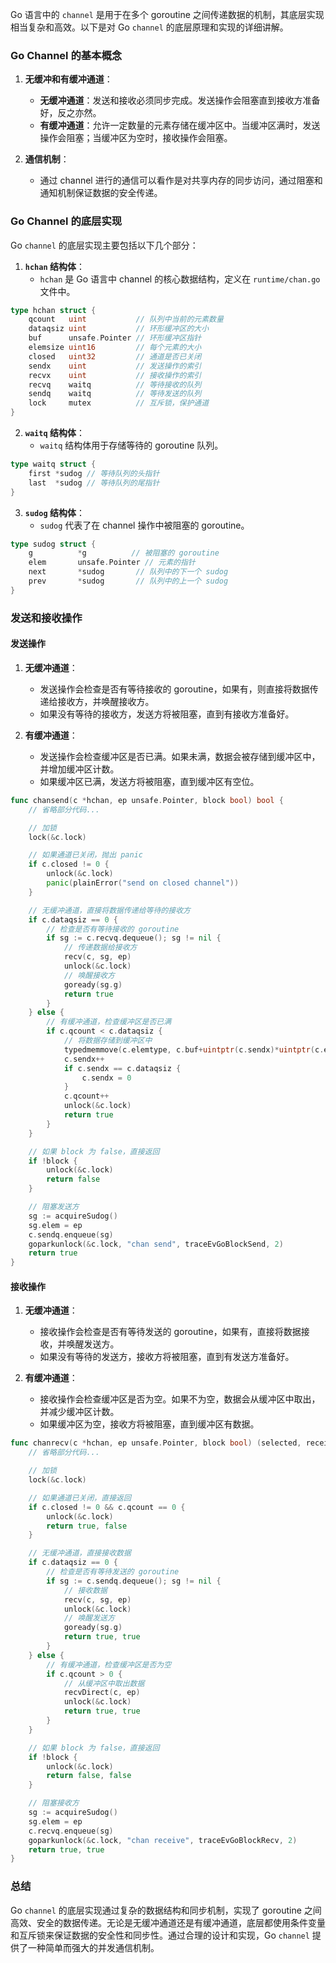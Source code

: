Go 语言中的 `channel` 是用于在多个 goroutine 之间传递数据的机制，其底层实现相当复杂和高效。以下是对 Go `channel` 的底层原理和实现的详细讲解。

### Go Channel 的基本概念

1. **无缓冲和有缓冲通道**：
   - **无缓冲通道**：发送和接收必须同步完成。发送操作会阻塞直到接收方准备好，反之亦然。
   - **有缓冲通道**：允许一定数量的元素存储在缓冲区中。当缓冲区满时，发送操作会阻塞；当缓冲区为空时，接收操作会阻塞。

2. **通信机制**：
   - 通过 channel 进行的通信可以看作是对共享内存的同步访问，通过阻塞和通知机制保证数据的安全传递。

### Go Channel 的底层实现

Go `channel` 的底层实现主要包括以下几个部分：

1. **`hchan` 结构体**：
   - `hchan` 是 Go 语言中 channel 的核心数据结构，定义在 `runtime/chan.go` 文件中。

```go
type hchan struct {
    qcount   uint           // 队列中当前的元素数量
    dataqsiz uint           // 环形缓冲区的大小
    buf      unsafe.Pointer // 环形缓冲区指针
    elemsize uint16         // 每个元素的大小
    closed   uint32         // 通道是否已关闭
    sendx    uint           // 发送操作的索引
    recvx    uint           // 接收操作的索引
    recvq    waitq          // 等待接收的队列
    sendq    waitq          // 等待发送的队列
    lock     mutex          // 互斥锁，保护通道
}
```

2. **`waitq` 结构体**：
   - `waitq` 结构体用于存储等待的 goroutine 队列。

```go
type waitq struct {
    first *sudog // 等待队列的头指针
    last  *sudog // 等待队列的尾指针
}
```

3. **`sudog` 结构体**：
   - `sudog` 代表了在 channel 操作中被阻塞的 goroutine。

```go
type sudog struct {
    g          *g          // 被阻塞的 goroutine
    elem       unsafe.Pointer // 元素的指针
    next       *sudog       // 队列中的下一个 sudog
    prev       *sudog       // 队列中的上一个 sudog
}
```

### 发送和接收操作

#### 发送操作

1. **无缓冲通道**：
   - 发送操作会检查是否有等待接收的 goroutine，如果有，则直接将数据传递给接收方，并唤醒接收方。
   - 如果没有等待的接收方，发送方将被阻塞，直到有接收方准备好。

2. **有缓冲通道**：
   - 发送操作会检查缓冲区是否已满。如果未满，数据会被存储到缓冲区中，并增加缓冲区计数。
   - 如果缓冲区已满，发送方将被阻塞，直到缓冲区有空位。

```go
func chansend(c *hchan, ep unsafe.Pointer, block bool) bool {
    // 省略部分代码...

    // 加锁
    lock(&c.lock)

    // 如果通道已关闭，抛出 panic
    if c.closed != 0 {
        unlock(&c.lock)
        panic(plainError("send on closed channel"))
    }

    // 无缓冲通道，直接将数据传递给等待的接收方
    if c.dataqsiz == 0 {
        // 检查是否有等待接收的 goroutine
        if sg := c.recvq.dequeue(); sg != nil {
            // 传递数据给接收方
            recv(c, sg, ep)
            unlock(&c.lock)
            // 唤醒接收方
            goready(sg.g)
            return true
        }
    } else {
        // 有缓冲通道，检查缓冲区是否已满
        if c.qcount < c.dataqsiz {
            // 将数据存储到缓冲区中
            typedmemmove(c.elemtype, c.buf+uintptr(c.sendx)*uintptr(c.elemsize), ep)
            c.sendx++
            if c.sendx == c.dataqsiz {
                c.sendx = 0
            }
            c.qcount++
            unlock(&c.lock)
            return true
        }
    }

    // 如果 block 为 false，直接返回
    if !block {
        unlock(&c.lock)
        return false
    }

    // 阻塞发送方
    sg := acquireSudog()
    sg.elem = ep
    c.sendq.enqueue(sg)
    goparkunlock(&c.lock, "chan send", traceEvGoBlockSend, 2)
    return true
}
```

#### 接收操作

1. **无缓冲通道**：
   - 接收操作会检查是否有等待发送的 goroutine，如果有，直接将数据接收，并唤醒发送方。
   - 如果没有等待的发送方，接收方将被阻塞，直到有发送方准备好。

2. **有缓冲通道**：
   - 接收操作会检查缓冲区是否为空。如果不为空，数据会从缓冲区中取出，并减少缓冲区计数。
   - 如果缓冲区为空，接收方将被阻塞，直到缓冲区有数据。

```go
func chanrecv(c *hchan, ep unsafe.Pointer, block bool) (selected, received bool) {
    // 省略部分代码...

    // 加锁
    lock(&c.lock)

    // 如果通道已关闭，直接返回
    if c.closed != 0 && c.qcount == 0 {
        unlock(&c.lock)
        return true, false
    }

    // 无缓冲通道，直接接收数据
    if c.dataqsiz == 0 {
        // 检查是否有等待发送的 goroutine
        if sg := c.sendq.dequeue(); sg != nil {
            // 接收数据
            recv(c, sg, ep)
            unlock(&c.lock)
            // 唤醒发送方
            goready(sg.g)
            return true, true
        }
    } else {
        // 有缓冲通道，检查缓冲区是否为空
        if c.qcount > 0 {
            // 从缓冲区中取出数据
            recvDirect(c, ep)
            unlock(&c.lock)
            return true, true
        }
    }

    // 如果 block 为 false，直接返回
    if !block {
        unlock(&c.lock)
        return false, false
    }

    // 阻塞接收方
    sg := acquireSudog()
    sg.elem = ep
    c.recvq.enqueue(sg)
    goparkunlock(&c.lock, "chan receive", traceEvGoBlockRecv, 2)
    return true, true
}
```

### 总结

Go `channel` 的底层实现通过复杂的数据结构和同步机制，实现了 goroutine 之间高效、安全的数据传递。无论是无缓冲通道还是有缓冲通道，底层都使用条件变量和互斥锁来保证数据的安全性和同步性。通过合理的设计和实现，Go `channel` 提供了一种简单而强大的并发通信机制。